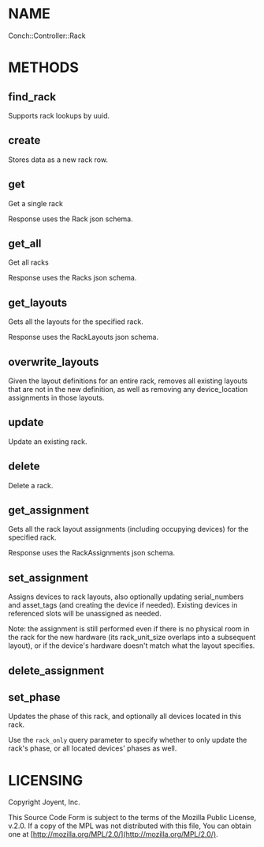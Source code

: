 # NAME

Conch::Controller::Rack

# METHODS

## find\_rack

Supports rack lookups by uuid.

## create

Stores data as a new rack row.

## get

Get a single rack

Response uses the Rack json schema.

## get\_all

Get all racks

Response uses the Racks json schema.

## get\_layouts

Gets all the layouts for the specified rack.

Response uses the RackLayouts json schema.

## overwrite\_layouts

Given the layout definitions for an entire rack, removes all existing layouts that are not in
the new definition, as well as removing any device\_location assignments in those layouts.

## update

Update an existing rack.

## delete

Delete a rack.

## get\_assignment

Gets all the rack layout assignments (including occupying devices) for the specified rack.

Response uses the RackAssignments json schema.

## set\_assignment

Assigns devices to rack layouts, also optionally updating serial\_numbers and asset\_tags (and
creating the device if needed). Existing devices in referenced slots will be unassigned as needed.

Note: the assignment is still performed even if there is no physical room in the rack
for the new hardware (its rack\_unit\_size overlaps into a subsequent layout), or if the device's
hardware doesn't match what the layout specifies.

## delete\_assignment

## set\_phase

Updates the phase of this rack, and optionally all devices located in this rack.

Use the `rack_only` query parameter to specify whether to only update the rack's phase, or all
located devices' phases as well.

# LICENSING

Copyright Joyent, Inc.

This Source Code Form is subject to the terms of the Mozilla Public License,
v.2.0. If a copy of the MPL was not distributed with this file, You can obtain
one at [http://mozilla.org/MPL/2.0/](http://mozilla.org/MPL/2.0/).
